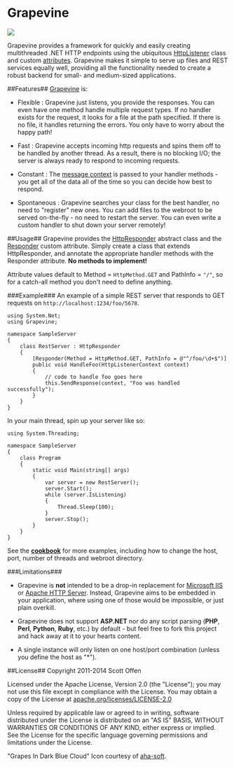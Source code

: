 Grapevine
=========

![](https://raw.github.com/scottoffen/Grapevine/master/grapevine.png)

Grapevine provides a framework for quickly and easily creating multithreaded .NET HTTP endpoints using the ubiquitous [HttpListener](http://msdn.microsoft.com/en-us/library/vstudio/system.net.httplistener(v=vs.100)) class and custom [attributes](http://msdn.microsoft.com/en-us/library/sw480ze8.aspx).  Grapevine makes it simple to serve up files and REST services equally well, providing all the functionality needed to create a robust backend for small- and medium-sized applications.

##Features##
[Grapevine](http://en.wikipedia.org/wiki/Grapevine_(gossip)#Features_of_Grapevine_Communication) is:

- Flexible : Grapevine just listens, you provide the responses. You can even have one method handle multiple request types. If no handler exists for the request, it looks for a file at the path specified.  If there is no file, it handles returning the errors.  You only have to worry about the happy path!

- Fast : Grapevine accepts incoming http requests and spins them off to be handled by another thread.  As a result, there is no blocking I/O; the server is always ready to respond to incoming requests.

- Constant : The [message context](http://msdn.microsoft.com/en-us/library/vstudio/system.net.httplistenercontext(v=vs.110).aspx) is passed to your handler methods - you get all of the data all of the time so you can decide how best to respond.

- Spontaneous : Grapevine searches your class for the best handler, no need to "register" new ones.  You can add files to the webroot to be served on-the-fly - no need to restart the server.  You can even write a custom handler to shut down your server remotely!

##Usage##
Grapevine provides the [HttpResponder](https://github.com/scottoffen/Grapevine/blob/master/Grapevine/HttpResponder.cs) abstract class and the [Responder](https://github.com/scottoffen/Grapevine/blob/master/Grapevine/Responder.cs) custom attribute.  Simply create a class that extends HttpResponder, and annotate the appropriate handler methods with the Responder attribute.  **No methods to implement!**

Attribute values default to Method = `HttpMethod.GET` and PathInfo = `"/"`, so for a catch-all method you don't need to define anything.

###Example###
An example of a simple REST server that responds to GET requests on `http://localhost:1234/foo/5678`.

    using System.Net;
    using Grapevine;
    
    namespace SampleServer
    {
        class RestServer : HttpResponder
        {
            [Responder(Method = HttpMethod.GET, PathInfo = @"^/foo/\d+$")]
            public void HandleFoo(HttpListenerContext context)
            {
    			// code to handle foo goes here
                this.SendResponse(context, "Foo was handled successfully");
            }
        }
    }

In your main thread, spin up your server like so:

    using System.Threading;

    namespace SampleServer
    {
        class Program
        {
            static void Main(string[] args)
            {
                var server = new RestServer();
                server.Start();
                while (server.IsListening)
                {
                    Thread.Sleep(100);
                }
                server.Stop();
            }
        }
    }

See the [**cookbook**](https://github.com/scottoffen/Grapevine/wiki) for more examples, including how to change the host, port, number of threads and webroot directory.

###Limitations###
- Grapevine is **not** intended to be a drop-in replacement for [Microsoft IIS](http://www.iis.net/) or [Apache HTTP Server](http://httpd.apache.org/).  Instead, Grapevine aims to be embedded in your application, where using one of those would be impossible, or just plain overkill.

- Grapevine does not support **ASP.NET** nor do any script parsing (**PHP**, **Perl**, **Python**, **Ruby**, etc.) by default - but feel free to fork this project and hack away at it to your hearts content.

- A single instance will only listen on one host/port combination (unless you define the host as "*").

##License##
Copyright 2011-2014 Scott Offen

Licensed under the Apache License, Version 2.0 (the "License");
you may not use this file except in compliance with the License.
You may obtain a copy of the License at [apache.org/licenses/LICENSE-2.0](http://www.apache.org/licenses/LICENSE-2.0)

Unless required by applicable law or agreed to in writing, software
distributed under the License is distributed on an "AS IS" BASIS,
WITHOUT WARRANTIES OR CONDITIONS OF ANY KIND, either express or implied.
See the License for the specific language governing permissions and
limitations under the License.

"Grapes In Dark Blue Cloud" Icon courtesy of [aha-soft](http://www.aha-soft.com/free-icons/free-dark-blue-cloud-icons/).

